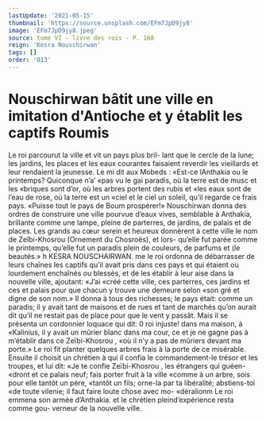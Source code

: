 ```yaml
---
lastUpdate: '2021-05-15'
thumbnail: 'https://source.unsplash.com/EFm7JpD9jy8'
image: 'EFm7JpD9jy8.jpeg'
source: tome VI - livre des rois - P. 168
reign: 'Kesra Nouschirwan'
tags: []
order: '013'
---
```


# Nouschirwan bâtit une ville en imitation d'Antioche et y établit les captifs Roumis

Le roi parcourut la ville et vit un pays plus bril- lant que le cercle de la lune; les jardins, les places et les eaux courantes faisaient reverdir les vieillards et leur rendaient la jeunesse. Le mi dit aux Mobeds : «Est-ce lAnthakia ou le printemps? Quiconque n’a’
«pas vu le gai paradis, où la terre est de musc et les «briques sont d’or, où les arbres portent des rubis et
«les eaux sont de l’eau de rose, où la terre est un
«ciel et le ciel un soleil, qu’il regarde ce frais pays. «Puisse tout le pays de Boum prospérer!»
Nouschirwan donna des ordres de construire une ville pourvue d’eaux vives, semblable à Anthakia, brillante comme une lampe, pleine de parterres, de jardins, de palais et de places. Les grands au cœur serein et heureux donnèrent à cette ville le nom
de Zeîbi-Khosrou (Ornement du Chosroës), et lors- qu’elle fut parée comme le printemps, qu’elle fut un paradis plein de couleurs, de parfums et (le beautés.»
h
KESRA NOUSCHAIRWAN. me
le roi ordonna de débarrasser de leurs chaînes les captifs qu’il avait pris dans ces pays et qui étaient
ou lourdement enchaînés ou blessés, et de les établir
à leur aise dans la nouvelle ville, ajoutant: «J’ai
«créé cette ville, ces parterres, ces jardins et ces
et palais pour que chacun y trouve une demeure selon «son gré et digne de son nom.» Il donna à tous des richesses; le pays était: comme un paradis; il y avait tant de maisons et de rues et tant de marchés qu’on aurait dit qu’il ne restait pas de place pour que le vent y passât. Mais il se présenta un cordonnier loquace qui dit: 0 roi injuste! dans ma maison, à «Kalinius, il y avait un mûrier blanc dans ma cour,
ce et je ne gagne pas à m’établir dans ce Zeïbi-Khosrou ,
«où il n’y a pas de mûriers devant ma porte.» Le
roi fit planter quelques arbres frais à la porte de ce misérable.
Ensuite il choisit un chrétien à qui il confia le commandement-le trésor et les troupes, et lui dit: «Je te confie Zeïbi-Khosrou , les étrangers qui guéen-
«dront et ce palais neuf; fais porter fruit à la ville «comme à un arbre, sois pour elle tantôt un père, «tantôt un fils; orne-la par ta libéralité; abstiens-toi
«de toute vilenie; il faut faire loute chose avec mo- «déralionm Le roi emmena son armée d’Anthakia.
et le chrétien pleind’expérience resta comme gou- verneur de la nouvelle ville.
